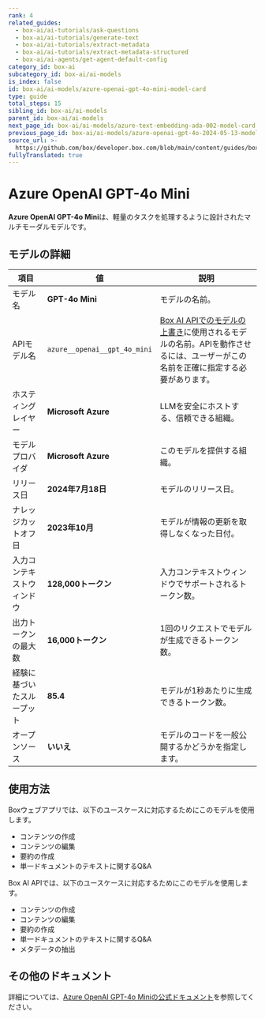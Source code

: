 ```yaml
---
rank: 4
related_guides:
  - box-ai/ai-tutorials/ask-questions
  - box-ai/ai-tutorials/generate-text
  - box-ai/ai-tutorials/extract-metadata
  - box-ai/ai-tutorials/extract-metadata-structured
  - box-ai/ai-agents/get-agent-default-config
category_id: box-ai
subcategory_id: box-ai/ai-models
is_index: false
id: box-ai/ai-models/azure-openai-gpt-4o-mini-model-card
type: guide
total_steps: 15
sibling_id: box-ai/ai-models
parent_id: box-ai/ai-models
next_page_id: box-ai/ai-models/azure-text-embedding-ada-002-model-card
previous_page_id: box-ai/ai-models/azure-openai-gpt-4o-2024-05-13-model-card
source_url: >-
  https://github.com/box/developer.box.com/blob/main/content/guides/box-ai/ai-models/azure-openai-gpt-4o-mini-model-card.md
fullyTranslated: true
---
```

# Azure OpenAI GPT-4o Mini

**Azure OpenAI GPT-4o Mini**は、軽量のタスクを処理するように設計されたマルチモーダルモデルです。

## モデルの詳細

| 項目            | 値                            | 説明                                                                                 |
| ------------- | ---------------------------- | ---------------------------------------------------------------------------------- |
| モデル名          | **GPT-4o Mini**              | モデルの名前。                                                                            |
| APIモデル名       | `azure__openai__gpt_4o_mini` | [Box AI APIでのモデルの上書き][overrides]に使用されるモデルの名前。APIを動作させるには、ユーザーがこの名前を正確に指定する必要があります。 |
| ホスティングレイヤー    | **Microsoft Azure**          | LLMを安全にホストする、信頼できる組織。                                                              |
| モデルプロバイダ      | **Microsoft Azure**          | このモデルを提供する組織。                                                                      |
| リリース日         | **2024年7月18日**               | モデルのリリース日。                                                                         |
| ナレッジカットオフ日    | **2023年10月**                 | モデルが情報の更新を取得しなくなった日付。                                                              |
| 入力コンテキストウィンドウ | **128,000トークン**              | 入力コンテキストウィンドウでサポートされるトークン数。                                                        |
| 出力トークンの最大数    | **16,000トークン**               | 1回のリクエストでモデルが生成できるトークン数。                                                           |
| 経験に基づいたスループット | **85.4**                     | モデルが1秒あたりに生成できるトークン数。                                                              |
| オープンソース       | **いいえ**                      | モデルのコードを一般公開するかどうかを指定します。                                                          |

## 使用方法

Boxウェブアプリでは、以下のユースケースに対応するためにこのモデルを使用します。

* コンテンツの作成
* コンテンツの編集
* 要約の作成
* 単一ドキュメントのテキストに関するQ&A

Box AI APIでは、以下のユースケースに対応するためにこのモデルを使用します。

* コンテンツの作成
* コンテンツの編集
* 要約の作成
* 単一ドキュメントのテキストに関するQ&A
* メタデータの抽出

## その他のドキュメント

詳細については、[Azure OpenAI GPT-4o Miniの公式ドキュメント][azure-ai-mini-4o-model]を参照してください。

[azure-ai-mini-4o-model]: https://learn.microsoft.com/en-us/azure/ai-services/openai/concepts/models?tabs=python-secure#gpt-4o-and-gpt-4-turbo

[overrides]: g://box-ai/ai-agents/ai-agent-overrides
